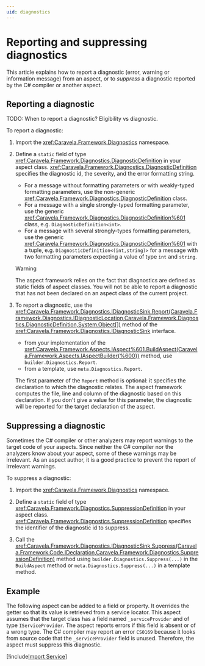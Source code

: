 ```yaml
---
uid: diagnostics
---
```

# Reporting and suppressing diagnostics

This article explains how to report a diagnostic (error, warning or information message) from an aspect, or to _suppress_ a diagnostic reported by the C# compiler or another aspect.

## Reporting a diagnostic

TODO: When to report a diagnostic? Eligibility vs diagnostic.

To report a diagnostic:

1. Import the <xref:Caravela.Framework.Diagnostics> namespace.

2. Define a `static` field of type <xref:Caravela.Framework.Diagnostics.DiagnosticDefinition> in your aspect class. <xref:Caravela.Framework.Diagnostics.DiagnosticDefinition> specifies the diagnostic id, the severity, and the error formatting string.

    - For a message without formatting parameters or with weakly-typed formatting parameters, use the non-generic <xref:Caravela.Framework.Diagnostics.DiagnosticDefinition> class.
    - For a message with a single strongly-typed formatting parameter, use the generic <xref:Caravela.Framework.Diagnostics.DiagnosticDefinition%601> class, e.g. `DiagnosticDefinition<int>`.
    - For a message with several strongly-types formatting parameters, use the generic <xref:Caravela.Framework.Diagnostics.DiagnosticDefinition%601> with a tuple, e.g. `DiagnosticDefinition<(int,string)>` for a message with two formatting parameters expecting a value of type `int` and `string`.

    > [!WARNING]
    > The aspect framework relies on the fact that diagnostics are defined as static fields of aspect classes. You will not be able to report a diagnostic that has not been declared on an aspect class of the current project.

3. To report a diagnostic, use the <xref:Caravela.Framework.Diagnostics.IDiagnosticSink.Report(Caravela.Framework.Diagnostics.IDiagnosticLocation,Caravela.Framework.Diagnostics.DiagnosticDefinition,System.Object[])> method of the <xref:Caravela.Framework.Diagnostics.IDiagnosticSink> interface.
 
    - from your implementation of the <xref:Caravela.Framework.Aspects.IAspect%601.BuildAspect(Caravela.Framework.Aspects.IAspectBuilder{%600})> method, use `builder.Diagnostics.Report`.
    - from a template, use `meta.Diagnostics.Report`.

    The first parameter of the `Report` method is optional: it specifies the declaration to which the diagnostic relates. The aspect framework computes the file, line and column of the diagnostic based on this declaration. If you don't give a value for this parameter, the diagnostic will be reported for the target declaration of the aspect.


## Suppressing a diagnostic

Sometimes the C# compiler or other analyzers may report warnings to the target code of your aspects. Since neither the C# compiler nor the analyzers know about your aspect, some of these warnings may be irrelevant. As an aspect author, it is a good practice to prevent the report of irrelevant warnings.

To suppress a diagnostic:

1. Import the <xref:Caravela.Framework.Diagnostics> namespace.

2. Define a `static` field of type <xref:Caravela.Framework.Diagnostics.SuppressionDefinition> in your aspect class. <xref:Caravela.Framework.Diagnostics.SuppressionDefinition> specifies the identifier of the diagnostic id to suppress.

3. Call the <xref:Caravela.Framework.Diagnostics.IDiagnosticSink.Suppress(Caravela.Framework.Code.IDeclaration,Caravela.Framework.Diagnostics.SuppressionDefinition)> method using `builder.Diagnostics.Suppress(...)` in the `BuildAspect` method or `meta.Diagnostics.Suppress(...)` in a template method.

## Example

The following aspect can be added to a field or property. It overrides the getter so that its value is retrieved from a service locator. This aspect assumes that the target class has a field named `_serviceProvider` and of type `IServiceProvider`. The aspect reports errors if this field is absent or of a wrong type. The C# compiler may report an error `CS0169` because it looks from source code that the `_serviceProvider` field is unused. Therefore, the aspect must suppress this diagnostic.

[!include[Import Service](../../code/Caravela.Documentation.SampleCode.OverrideMethod/ImportService.cs?sample)]
